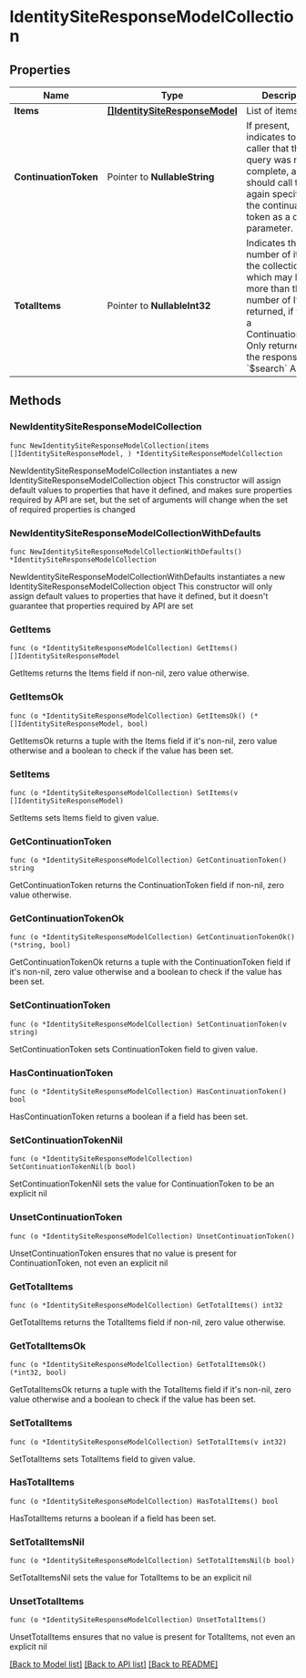 # IdentitySiteResponseModelCollection

## Properties

Name | Type | Description | Notes
------------ | ------------- | ------------- | -------------
**Items** | [**[]IdentitySiteResponseModel**](IdentitySiteResponseModel.md) | List of items. | 
**ContinuationToken** | Pointer to **NullableString** | If present, indicates to the caller that the query was not complete, and they should call the API again specifying the continuation token as a query parameter. | [optional] 
**TotalItems** | Pointer to **NullableInt32** | Indicates the total number of items in the collection, which may be more than the number of Items returned, if there is a ContinuationToken.  Only returned in the response to &#x60;$search&#x60; APIs. | [optional] 

## Methods

### NewIdentitySiteResponseModelCollection

`func NewIdentitySiteResponseModelCollection(items []IdentitySiteResponseModel, ) *IdentitySiteResponseModelCollection`

NewIdentitySiteResponseModelCollection instantiates a new IdentitySiteResponseModelCollection object
This constructor will assign default values to properties that have it defined,
and makes sure properties required by API are set, but the set of arguments
will change when the set of required properties is changed

### NewIdentitySiteResponseModelCollectionWithDefaults

`func NewIdentitySiteResponseModelCollectionWithDefaults() *IdentitySiteResponseModelCollection`

NewIdentitySiteResponseModelCollectionWithDefaults instantiates a new IdentitySiteResponseModelCollection object
This constructor will only assign default values to properties that have it defined,
but it doesn't guarantee that properties required by API are set

### GetItems

`func (o *IdentitySiteResponseModelCollection) GetItems() []IdentitySiteResponseModel`

GetItems returns the Items field if non-nil, zero value otherwise.

### GetItemsOk

`func (o *IdentitySiteResponseModelCollection) GetItemsOk() (*[]IdentitySiteResponseModel, bool)`

GetItemsOk returns a tuple with the Items field if it's non-nil, zero value otherwise
and a boolean to check if the value has been set.

### SetItems

`func (o *IdentitySiteResponseModelCollection) SetItems(v []IdentitySiteResponseModel)`

SetItems sets Items field to given value.


### GetContinuationToken

`func (o *IdentitySiteResponseModelCollection) GetContinuationToken() string`

GetContinuationToken returns the ContinuationToken field if non-nil, zero value otherwise.

### GetContinuationTokenOk

`func (o *IdentitySiteResponseModelCollection) GetContinuationTokenOk() (*string, bool)`

GetContinuationTokenOk returns a tuple with the ContinuationToken field if it's non-nil, zero value otherwise
and a boolean to check if the value has been set.

### SetContinuationToken

`func (o *IdentitySiteResponseModelCollection) SetContinuationToken(v string)`

SetContinuationToken sets ContinuationToken field to given value.

### HasContinuationToken

`func (o *IdentitySiteResponseModelCollection) HasContinuationToken() bool`

HasContinuationToken returns a boolean if a field has been set.

### SetContinuationTokenNil

`func (o *IdentitySiteResponseModelCollection) SetContinuationTokenNil(b bool)`

 SetContinuationTokenNil sets the value for ContinuationToken to be an explicit nil

### UnsetContinuationToken
`func (o *IdentitySiteResponseModelCollection) UnsetContinuationToken()`

UnsetContinuationToken ensures that no value is present for ContinuationToken, not even an explicit nil
### GetTotalItems

`func (o *IdentitySiteResponseModelCollection) GetTotalItems() int32`

GetTotalItems returns the TotalItems field if non-nil, zero value otherwise.

### GetTotalItemsOk

`func (o *IdentitySiteResponseModelCollection) GetTotalItemsOk() (*int32, bool)`

GetTotalItemsOk returns a tuple with the TotalItems field if it's non-nil, zero value otherwise
and a boolean to check if the value has been set.

### SetTotalItems

`func (o *IdentitySiteResponseModelCollection) SetTotalItems(v int32)`

SetTotalItems sets TotalItems field to given value.

### HasTotalItems

`func (o *IdentitySiteResponseModelCollection) HasTotalItems() bool`

HasTotalItems returns a boolean if a field has been set.

### SetTotalItemsNil

`func (o *IdentitySiteResponseModelCollection) SetTotalItemsNil(b bool)`

 SetTotalItemsNil sets the value for TotalItems to be an explicit nil

### UnsetTotalItems
`func (o *IdentitySiteResponseModelCollection) UnsetTotalItems()`

UnsetTotalItems ensures that no value is present for TotalItems, not even an explicit nil

[[Back to Model list]](../README.md#documentation-for-models) [[Back to API list]](../README.md#documentation-for-api-endpoints) [[Back to README]](../README.md)


